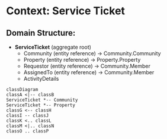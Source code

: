 # Context: Service Ticket 

## Domain Structure:
- **ServiceTicket** (aggregate root)
  - Community (entity reference) -> Community.Community
  - Property (entity reference) -> Property.Property
  - Requestor (entity reference) -> Community.Member
  - AssignedTo (entity reference) -> Community.Member
  - ActivityDetails

```mermaid
classDiagram
classA <|-- classB
ServiceTicket *-- Community
ServiceTicket *-- Property
classG <-- classH
classI -- classJ
classK <.. classL
classM <|.. classN
classO .. classP

```
